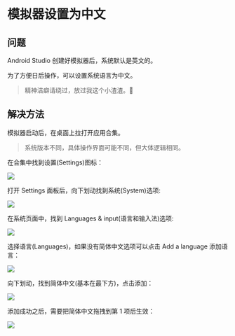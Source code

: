 # 模拟器设置为中文

## 问题

Android Studio 创建好模拟器后，系统默认是英文的。

为了方便日后操作，可以设置系统语言为中文。

> 精神洁癖请绕过，放过我这个小渣渣。🤫

## 解决方法

模拟器启动后，在桌面上拉打开应用合集。

> 系统版本不同，具体操作界面可能不同，但大体逻辑相同。

在合集中找到设置(Settings)图标：

![](./images/emulator-setup_zh/Snipaste_2021-06-17_14-10-03.png)

打开 Settings 面板后，向下划动找到系统(System)选项:

![](./images/emulator-setup_zh/Snipaste_2021-06-17_14-10-24.png)

在系统页面中，找到 Languages & input(语言和输入法)选项:

![](./images/emulator-setup_zh/Snipaste_2021-06-17_14-10-45.png)

选择语言(Languages)，如果没有简体中文选项可以点击 Add a language 添加语言：

![](./images/emulator-setup_zh/Snipaste_2021-06-17_14-11-33.png)

向下划动，找到简体中文(基本在最下方)，点击添加：

![](./images/emulator-setup_zh/Snipaste_2021-06-17_14-12-01.png)

添加成功之后，需要把简体中文拖拽到第 1 项后生效：

![](./images/emulator-setup_zh/Snipaste_2021-06-17_14-12-25.png)
